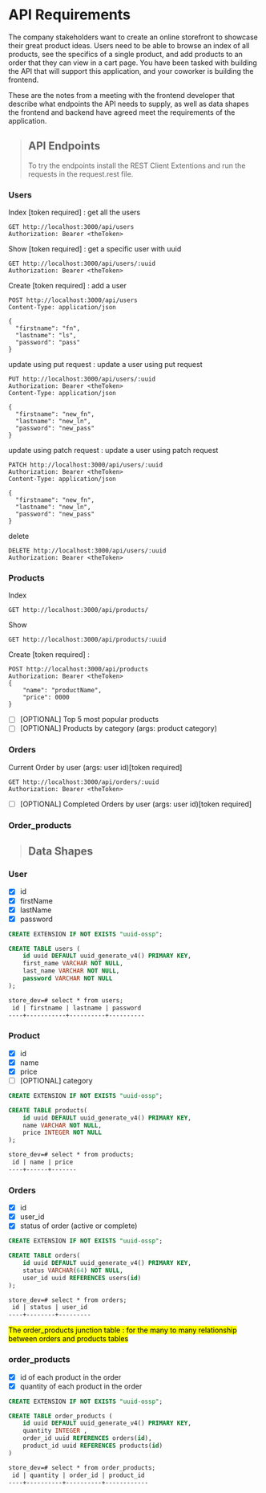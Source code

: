 # API Requirements
The company stakeholders want to create an online storefront to showcase their great product ideas. Users need to be able to browse an index of all products, see the specifics of a single product, and add products to an order that they can view in a cart page. You have been tasked with building the API that will support this application, and your coworker is building the frontend.

These are the notes from a meeting with the frontend developer that describe what endpoints the API needs to supply, as well as data shapes the frontend and backend have agreed meet the requirements of the application. 

> ## API Endpoints
> To try the endpoints install the REST Client Extentions and run the requests in the request.rest file.
### Users
Index [token required] : get all the users
``` http
GET http://localhost:3000/api/users
Authorization: Bearer <theToken>
```
Show [token required] : get a specific user with uuid
``` http
GET http://localhost:3000/api/users/:uuid
Authorization: Bearer <theToken>
```
Create [token required] : add a user
``` http
POST http://localhost:3000/api/users
Content-Type: application/json

{
  "firstname": "fn",
  "lastname": "ls",
  "password": "pass"
}
```
update using put request : update a user using put request 
``` http
PUT http://localhost:3000/api/users/:uuid
Authorization: Bearer <theToken>
Content-Type: application/json

{
  "firstname": "new_fn",
  "lastname": "new_ln",
  "password": "new_pass"
}
```
update using patch request : update a user using patch request 
``` http
PATCH http://localhost:3000/api/users/:uuid
Authorization: Bearer <theToken>
Content-Type: application/json

{
  "firstname": "new_fn",
  "lastname": "new_ln",
  "password": "new_pass"
}
```
delete
``` http
DELETE http://localhost:3000/api/users/:uuid
Authorization: Bearer <theToken>
```
### Products
Index
``` http
GET http://localhost:3000/api/products/
```
Show 
``` http
GET http://localhost:3000/api/products/:uuid
```
Create [token required] :
``` http
POST http://localhost:3000/api/products
Authorization: Bearer <theToken>
{
    "name": "productName",
    "price": 0000
}
```
- [ ] [OPTIONAL] Top 5 most popular products 
- [ ] [OPTIONAL] Products by category (args: product category)

### Orders
Current Order by user (args: user id)[token required]
``` http
GET http://localhost:3000/api/orders/:uuid
Authorization: Bearer <theToken>
```
- [ ] [OPTIONAL] Completed Orders by user (args: user id)[token required]

### Order_products


> ## Data Shapes

### User
- [x] id
- [x] firstName
- [x] lastName
- [x] password
``` sql
CREATE EXTENSION IF NOT EXISTS "uuid-ossp";

CREATE TABLE users (
    id uuid DEFAULT uuid_generate_v4() PRIMARY KEY,
    first_name VARCHAR NOT NULL,
    last_name VARCHAR NOT NULL,
    password VARCHAR NOT NULL
);
```
``` html
store_dev=# select * from users;
 id | firstname | lastname | password 
----+-----------+----------+----------
```
### Product
- [x] id
- [x] name
- [x] price
- [ ] [OPTIONAL] category
``` sql
CREATE EXTENSION IF NOT EXISTS "uuid-ossp";

CREATE TABLE products(
    id uuid DEFAULT uuid_generate_v4() PRIMARY KEY,
    name VARCHAR NOT NULL,
    price INTEGER NOT NULL
);
```
``` html
store_dev=# select * from products;
 id | name | price 
----+------+-------
```
### Orders
- [x] id
- [x] user_id
- [x] status of order (active or complete)
``` sql
CREATE EXTENSION IF NOT EXISTS "uuid-ossp";

CREATE TABLE orders(
    id uuid DEFAULT uuid_generate_v4() PRIMARY KEY,
    status VARCHAR(64) NOT NULL,
    user_id uuid REFERENCES users(id)
);
```
``` html 
store_dev=# select * from orders;
 id | status | user_id 
----+--------+---------
```

<mark>The order_products junction table : for the many to many relationship between orders and products tables</mark>
### order_products
- [x] id of each product in the order
- [x] quantity of each product in the order
``` sql
CREATE EXTENSION IF NOT EXISTS "uuid-ossp";

CREATE TABLE order_products (
    id uuid DEFAULT uuid_generate_v4() PRIMARY KEY,
    quantity INTEGER ,
    order_id uuid REFERENCES orders(id),
    product_id uuid REFERENCES products(id)
)
```
``` html
store_dev=# select * from order_products;
 id | quantity | order_id | product_id 
----+----------+----------+------------
```
